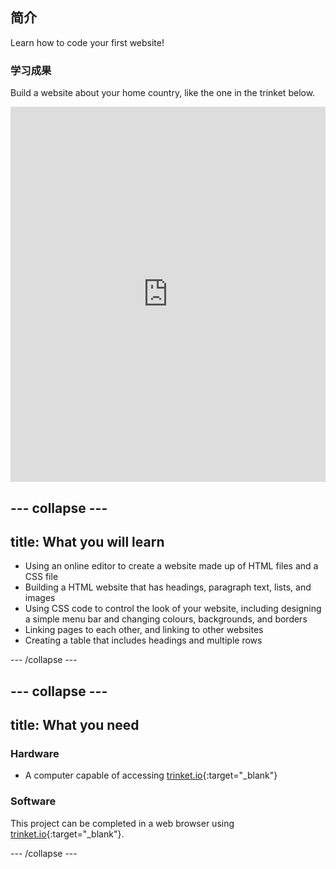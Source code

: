 ## 简介

Learn how to code your first website!

### 学习成果

Build a website about your home country, like the one in the trinket below.

<div class="scratch-preview">
  <iframe src="https://trinket.io/embed/html/8d5e6e8aad" width="100%" height="600" frameborder="0" marginwidth="0" marginheight="0" allowfullscreen></iframe>
</div>

## \--- collapse \---

## title: What you will learn

+ Using an online editor to create a website made up of HTML files and a CSS file
+ Building a HTML website that has headings, paragraph text, lists, and images
+ Using CSS code to control the look of your website, including designing a simple menu bar and changing colours, backgrounds, and borders
+ Linking pages to each other, and linking to other websites
+ Creating a table that includes headings and multiple rows

\--- /collapse \---

## \--- collapse \---

## title: What you need

### Hardware

+ A computer capable of accessing [trinket.io](https://trinket.io){:target="_blank"}

### Software

This project can be completed in a web browser using [trinket.io](https://trinket.io){:target="_blank"}.

\--- /collapse \---